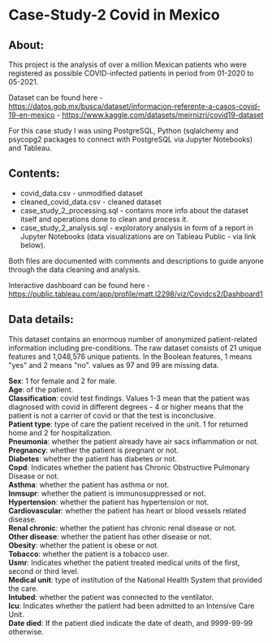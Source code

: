 # Case-Study-2 Covid in Mexico
## About: 

This project is the analysis of over a million Mexican patients who were registered as possible COVID-infected patients in period from 01-2020 to 05-2021.  

Dataset can be found here - https://datos.gob.mx/busca/dataset/informacion-referente-a-casos-covid-19-en-mexico 
                          - https://www.kaggle.com/datasets/meirnizri/covid19-dataset

For this case study I was using PostgreSQL, Python (sqlalchemy and psycopg2 packages to connect with PostgreSQL via Jupyter Notebooks) and Tableau.

## Contents:
- covid_data.csv - unmodified dataset
- cleaned_covid_data.csv - cleaned dataset 
- case_study_2_processing.sql - contains more info about the dataset itself and operations done to clean and process it.
- case_study_2_analysis.sql - exploratory analysis in form of a report in Jupyter Notebooks (data visualizations are on Tableau Public - via link below). 

Both files are documented with comments and descriptions to guide anyone through the data cleaning and analysis.

Interactive dashboard can be found here - https://public.tableau.com/app/profile/matt.l2298/viz/Covidcs2/Dashboard1


## Data details:
This dataset contains an enormous number of anonymized patient-related information including pre-conditions. The raw dataset consists of 21 unique features and 1,048,576 unique patients. In the Boolean features, 1 means "yes" and 2 means "no". values as 97 and 99 are missing data.

**Sex**: 1 for female and 2 for male. <br>
**Age**: of the patient. <br>
**Classification**: covid test findings. Values 1-3 mean that the patient was diagnosed with covid in different degrees - 4 or higher means that the patient is not a carrier of covid or that the test is inconclusive. <br>
**Patient type**: type of care the patient received in the unit. 1 for returned home and 2 for hospitalization. <br>
**Pneumonia**: whether the patient already have air sacs inflammation or not.<br>
**Pregnancy**: whether the patient is pregnant or not.<br>
**Diabetes**: whether the patient has diabetes or not.<br>
**Copd**: Indicates whether the patient has Chronic Obstructive Pulmonary Disease or not.<br>
**Asthma**: whether the patient has asthma or not.<br>
**Inmsupr**: whether the patient is immunosuppressed or not.<br>
**Hypertension**: whether the patient has hypertension or not.<br>
**Cardiovascular**: whether the patient has heart or blood vessels related disease.<br>
**Renal chronic**: whether the patient has chronic renal disease or not.<br>
**Other disease**: whether the patient has other disease or not.<br>
**Obesity**: whether the patient is obese or not.<br>
**Tobacco**: whether the patient is a tobacco user.<br>
**Usmr**: Indicates whether the patient treated medical units of the first, second or third level.<br>
**Medical unit**: type of institution of the National Health System that provided the care.<br>
**Intubed**: whether the patient was connected to the ventilator.<br>
**Icu**: Indicates whether the patient had been admitted to an Intensive Care Unit.<br>
**Date died**: If the patient died indicate the date of death, and 9999-99-99 otherwise. 
